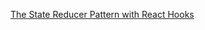  [The State Reducer Pattern with React Hooks](https://kentcdodds.com/blog/the-state-reducer-pattern-with-react-hooks) 
